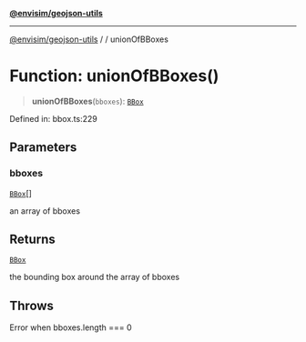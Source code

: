 [**@envisim/geojson-utils**](../../README.md)

---

[@envisim/geojson-utils]() / [](../../README.md) / unionOfBBoxes

# Function: unionOfBBoxes()

> **unionOfBBoxes**(`bboxes`): [`BBox`](../../geojson/type-aliases/BBox.md)

Defined in: bbox.ts:229

## Parameters

### bboxes

[`BBox`](../../geojson/type-aliases/BBox.md)[]

an array of bboxes

## Returns

[`BBox`](../../geojson/type-aliases/BBox.md)

the bounding box around the array of bboxes

## Throws

Error when bboxes.length === 0
